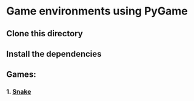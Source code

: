 # Game environments using PyGame

## Clone this directory

## Install the dependencies

## Games:

### 1. [Snake](Snake\README.md)
